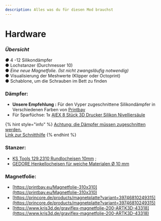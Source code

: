 ```yaml
---
description: Alles was du für diesen Mod brauchst
---
```


# Hardware

### _Übersicht_

_●_ 4 -12 Silikondämpfer\
● Lochstanzer (Durchmesser 10)\
● _Eine neue Magnetfolie.  (Ist nicht zwangsläufig notwendig)_\
● Visualisierung der Meshwerte (Klipper oder Octoprint)\
● Schablone, um die Schrauben im Bett zu finden

### Dämpfer:

* **Unsere Empfehlung :** Für den Vyper zugeschnittene Silikondämpfer in Verschiedenen Farben von [Printbay ](https://printbay.eu/Anycubic)
* Für Sparfüchse: 1x [AIEX 8 Stück 3D Drucker Silikon Nivelliersäule](https://amzn.to/39nxIgM)

{% hint style="info" %}
[Achtung: die Dämpfer müssen zugeschnitten werden.\
Link zur Schnitthilfe](https://www.printables.com/de/model/225620-cutting-tool-fur-vyper-silikon-dampfer)
{% endhint %}



### Stanzer:

* [KS Tools 129.2310 Rundlocheisen 10mm](https://amzn.to/39iBpUV) ;&#x20;
* [GEDORE Henkellocheisen für weiche Materialen Ø 10 mm ](https://amzn.to/3QjCTyF)

### Magnetfolie:

* [https://printbay.eu/Magnetfolie-310x310](https://printbay.eu/Magnetfolie-310x310)
* [https://princore.de/products/magnetplatte?variant=39746810249315](https://princore.de/products/magnetplatte?variant=39746810249315)
* [https://www.kris3d.de/graviflex-magnetfolie-200-ARTK3D-43318](https://www.kris3d.de/graviflex-magnetfolie-200-ARTK3D-43318)
